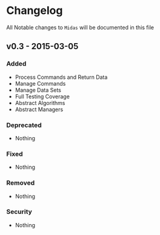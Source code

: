 # Changelog

All Notable changes to `Midas` will be documented in this file

## v0.3 - 2015-03-05

### Added
- Process Commands and Return Data
- Manage Commands
- Manage Data Sets
- Full Testing Coverage
- Abstract Algorithms
- Abstract Managers

### Deprecated
- Nothing

### Fixed
- Nothing

### Removed
- Nothing

### Security
- Nothing
